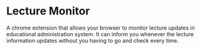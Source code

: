 Lecture Monitor
===============
A chrome extension that allows your browser to monitor lecture updates in educational administration system. It can inform you whenever the lecture information updates without you having to go and check every time.
